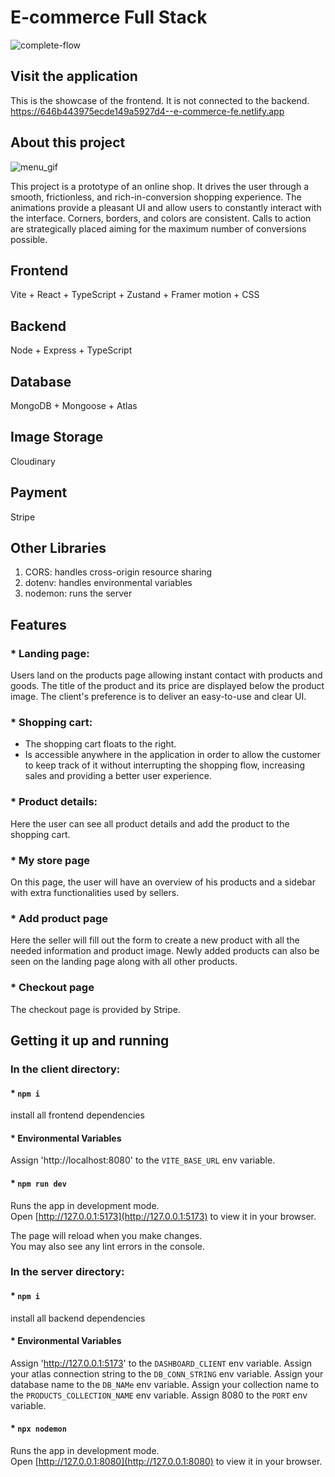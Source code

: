 # E-commerce Full Stack

![complete-flow](https://github.com/lvbn/E-commerce-frontend/assets/65773848/33c213ed-0df6-4c47-bdb7-a07808342aed)

## Visit the application
This is the showcase of the frontend. It is not connected to the backend. 
https://646b443975ecde149a5927d4--e-commerce-fe.netlify.app

## About this project

![menu_gif](https://github.com/lvbn/E-commerce-frontend/assets/65773848/4bcf3a8d-2641-4d71-96b8-fbf8f4f7fb67)


This project is a prototype of an online shop. It drives the user through a smooth, frictionless, and rich-in-conversion shopping experience. The animations provide a pleasant UI and allow users to constantly interact with the interface. Corners, borders, and colors are consistent. Calls to action are strategically placed aiming for the maximum number of conversions possible.


## Frontend

Vite + React + TypeScript + Zustand + Framer motion  + CSS
## Backend

Node + Express + TypeScript

## Database

MongoDB + Mongoose + Atlas

## Image Storage

Cloudinary

## Payment

Stripe

## Other Libraries

1. CORS: handles cross-origin resource sharing
2. dotenv: handles environmental variables
3. nodemon: runs the server

## Features

### * Landing page:
Users land on the products page allowing instant contact with products and goods. The title of the product and its price are displayed below the product image. The client's preference is to deliver an easy-to-use and clear UI.
### * Shopping cart:
- The shopping cart floats to the right.
- Is accessible anywhere in the application in order to allow the customer to keep track of it without interrupting the shopping flow, increasing sales and providing a better user experience.

### * Product details:
Here the user can see all product details and add the product to the shopping cart.

### * My store page
On this page, the user will have an overview of his products and a sidebar with extra functionalities used by sellers.

### * Add product page
Here the seller will fill out the form to create a new product with all the needed information and product image. Newly added products can also be seen on the landing page along with all other products.

### * Checkout page
The checkout page is provided by Stripe.

## Getting it up and running
### In the client directory:

#### * `npm i`

install all frontend dependencies

#### * Environmental Variables

Assign 'http://localhost:8080' to the `VITE_BASE_URL` env variable.

#### * `npm run dev`

Runs the app in development mode.\
Open [http://127.0.0.1:5173](http://127.0.0.1:5173) to view it in your browser.

The page will reload when you make changes.\
You may also see any lint errors in the console.

### In the server directory:

#### * `npm i`

install all backend dependencies

#### * Environmental Variables

Assign 'http://127.0.0.1:5173' to the `DASHBOARD_CLIENT` env variable.
Assign your atlas connection string to the `DB_CONN_STRING` env variable.
Assign your database name to the `DB_NAMe` env variable.
Assign your collection name to the `PRODUCTS_COLLECTION_NAME` env variable.
Assign 8080 to the `PORT` env variable.
#### * `npx nodemon`

Runs the app in development mode.\
Open [http://127.0.0.1:8080](http://127.0.0.1:8080) to view it in your browser.
